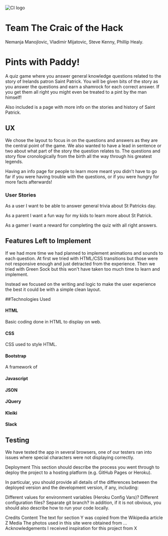 ![CI logo](https://codeinstitute.s3.amazonaws.com/fullstack/ci_logo_small.png)

# Team The Craic of the Hack

Nemanja Manojlovic, Vladimir Mijatovic, Steve Kenny, Phillip Healy.

# Pints with Paddy!

A quiz game where you answer general knowledge questions related to the story of Irelands patron Saint Patrick. 
You will be given bits of the story as you answer the questions and earn a shamrock for each correct answer. If you get them all right you might even be treated to a pint by the man himself!

Also included is a page with more info on the stories and history of Saint Patrick.

## UX

We chose the layout to focus in on the questions and answers as they are the central point of the game. We also wanted to have a lead in sentence or two 
about what part of the story the question relates to. The questions and story flow cronologically from the birth all the way through his greatest legends.

Having an info page for people to learn more meant you didn't have to go far if you were having trouble with the questions, or if you were hungry for more facts 
afterwards!

### User Stories

As a user I want to be able to answer general trivia about St Patricks day.

As a parent I want a fun way for my kids to learn more about St Patrick.

As a gamer I want a reward for completing the quiz with all right answers.

## Features Left to Implement

If we had more time we had planned to implement animations and sounds to each question. At first we tried with HTML/CSS transitions but those were not 
responsive enough and just detracted from the experience. Then we tried with Green Sock but this won't have taken too much time to learn and implement.

Instead we focused on the writing and logic to make the user experience the best it could be with a simple clean layout.

##Technologies Used

#### HTML

Basic coding done in HTML to display on web.

#### CSS 

CSS used to style HTML.

#### Bootstrap 

A framework of 

#### Javascript 

#### JSON 

#### JQuery 

#### Kleiki 

#### Slack


## Testing

We have tested the app in several browsers, one of our testers ran into issues where special characters were not 
displaying correctly. 


Deployment
This section should describe the process you went through to deploy the project to a hosting platform (e.g. GitHub Pages or Heroku).

In particular, you should provide all details of the differences between the deployed version and the development version, if any, including:

Different values for environment variables (Heroku Config Vars)?
Different configuration files?
Separate git branch?
In addition, if it is not obvious, you should also describe how to run your code locally.

Credits
Content
The text for section Y was copied from the Wikipedia article Z
Media
The photos used in this site were obtained from ...
Acknowledgements
I received inspiration for this project from X